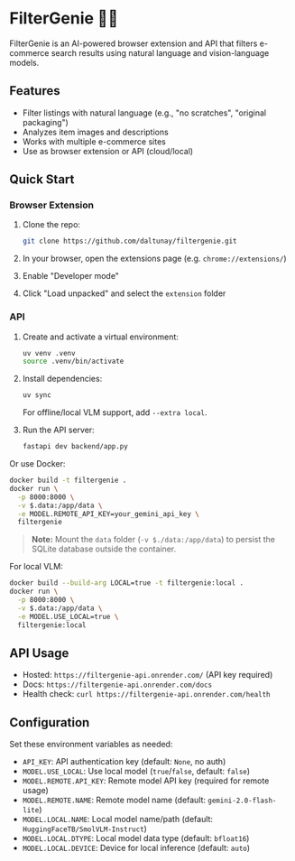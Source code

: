 # FilterGenie 🧞‍♂️

FilterGenie is an AI-powered browser extension and API that filters e-commerce search results using natural language and vision-language models.

## Features

- Filter listings with natural language (e.g., "no scratches", "original packaging")
- Analyzes item images and descriptions
- Works with multiple e-commerce sites
- Use as browser extension or API (cloud/local)

## Quick Start

### Browser Extension

1. Clone the repo:

   ```bash
   git clone https://github.com/daltunay/filtergenie.git
   ```

2. In your browser, open the extensions page (e.g. `chrome://extensions/`)
3. Enable "Developer mode"
4. Click "Load unpacked" and select the `extension` folder

### API

1. Create and activate a virtual environment:

   ```bash
   uv venv .venv
   source .venv/bin/activate
   ```

2. Install dependencies:

   ```bash
   uv sync
   ```

   For offline/local VLM support, add `--extra local`.

3. Run the API server:

   ```bash
   fastapi dev backend/app.py
   ```

Or use Docker:

```bash
docker build -t filtergenie .
docker run \
  -p 8000:8000 \
  -v $.data:/app/data \
  -e MODEL.REMOTE_API_KEY=your_gemini_api_key \
  filtergenie
```

> **Note:** Mount the `data` folder (`-v $./data:/app/data`) to persist the SQLite database outside the container.

For local VLM:

```bash
docker build --build-arg LOCAL=true -t filtergenie:local .
docker run \
  -p 8000:8000 \
  -v $.data:/app/data \
  -e MODEL.USE_LOCAL=true \
  filtergenie:local
```

## API Usage

- Hosted: `https://filtergenie-api.onrender.com/` (API key required)
- Docs: `https://filtergenie-api.onrender.com/docs`
- Health check: `curl https://filtergenie-api.onrender.com/health`

## Configuration

Set these environment variables as needed:

- `API_KEY`: API authentication key (default: `None`, no auth)
- `MODEL.USE_LOCAL`: Use local model (`true`/`false`, default: `false`)
- `MODEL.REMOTE.API_KEY`: Remote model API key (required for remote usage)
- `MODEL.REMOTE.NAME`: Remote model name (default: `gemini-2.0-flash-lite`)
- `MODEL.LOCAL.NAME`: Local model name/path (default: `HuggingFaceTB/SmolVLM-Instruct`)
- `MODEL.LOCAL.DTYPE`: Local model data type (default: `bfloat16`)
- `MODEL.LOCAL.DEVICE`: Device for local inference (default: `auto`)
